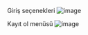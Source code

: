 Giriş seçenekleri
![image](https://github.com/user-attachments/assets/57f70e13-0de5-4ad7-9426-fd0907c47908)

Kayıt ol menüsü
![image](https://github.com/user-attachments/assets/83ffb50b-0c24-4734-9d22-36196dc32172)
